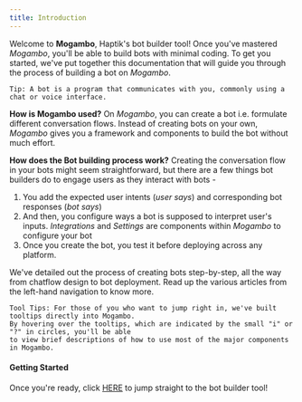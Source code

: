 ```yaml
---
title: Introduction
---
```


Welcome to **Mogambo**, Haptik's bot builder tool! Once you've mastered *Mogambo*, you'll be able to build bots with minimal coding. To get you started, we've put together this documentation that will guide you through the process of building a bot on *Mogambo*.

    Tip: A bot is a program that communicates with you, commonly using a chat or voice interface.

**How is Mogambo used?**
On *Mogambo*, you can create a bot i.e. formulate different conversation flows. Instead of creating bots on your own, *Mogambo* gives you a framework and components to build the bot without much effort. 

**How does the Bot building process work?** 
Creating the conversation flow in your bots might seem straightforward, but there are a few things bot builders do to engage users as they interact with bots - 

1. You add the expected user intents (*user says*) and corresponding bot responses (*bot says*)
2. And then, you configure ways a bot is supposed to interpret user's inputs. *Integrations* and *Settings* are components within *Mogambo* to configure your bot
3. Once you create the bot, you test it before deploying across any platform. 

We've detailed out the process of creating bots step-by-step, all the way from chatflow design to bot deployment. Read up the various articles from the left-hand navigation to know more. 

    Tool Tips: For those of you who want to jump right in, we've built tooltips directly into Mogambo. 
    By hovering over the tooltips, which are indicated by the small "i" or "?" in circles, you'll be able 
    to view brief descriptions of how to use most of the major components in Mogambo. 

#### Getting Started

Once you're ready, click [HERE](https://docs.haptik.ai/bot-builder/basic/making-first-bot) to jump straight to the bot builder tool!
